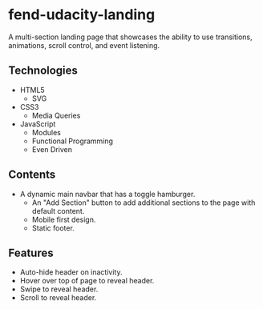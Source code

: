 # fend-udacity-landing
A multi-section landing page that showcases the ability to use transitions, animations, scroll control, and event listening. 
## Technologies
* HTML5
   * SVG
* CSS3
   * Media Queries
* JavaScript
   * Modules
   * Functional Programming
   * Even Driven
## Contents
* A dynamic main navbar that has a toggle hamburger.
    * An "Add Section" button to add additional sections to the page with default content.
    * Mobile first design.
    * Static footer.
## Features
* Auto-hide header on inactivity.
* Hover over top of page to reveal header.
* Swipe to reveal header.
* Scroll to reveal header.
